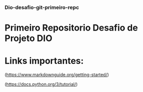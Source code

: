 ### Dio-desafio-git-primeiro-repc

# Primeiro Repositorio Desafio de Projeto DIO
# Links importantes:

(https://www.markdownguide.org/getting-started/)

(https://docs.python.org/3/tutorial/)
